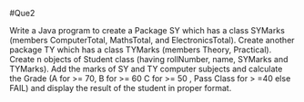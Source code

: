 #Que2

Write a Java program to create a Package SY which has a class SYMarks (members
ComputerTotal, MathsTotal, and ElectronicsTotal). Create another package TY which has a class
TYMarks (members Theory, Practical). Create n objects of Student class (having rollNumber,
name, SYMarks and TYMarks). Add the marks of SY and TY computer subjects and calculate
the Grade (A for >= 70, B for >= 60 C for >= 50 , Pass Class for > =40 else FAIL) and
display the result of the student in proper format.

